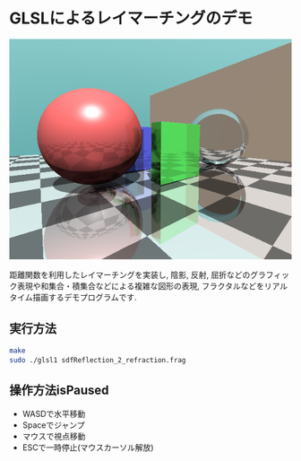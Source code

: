 # GLSLによるレイマーチングのデモ
![thumbnail](./thumbnail.png)

距離関数を利用したレイマーチングを実装し, 陰影, 反射, 屈折などのグラフィック表現や和集合・積集合などによる複雑な図形の表現, フラクタルなどをリアルタイム描画するデモプログラムです.

## 実行方法
```bash
make
sudo ./glsl1 sdfReflection_2_refraction.frag
```

## 操作方法isPaused
* WASDで水平移動
* Spaceでジャンプ
* マウスで視点移動
* ESCで一時停止(マウスカーソル解放)
